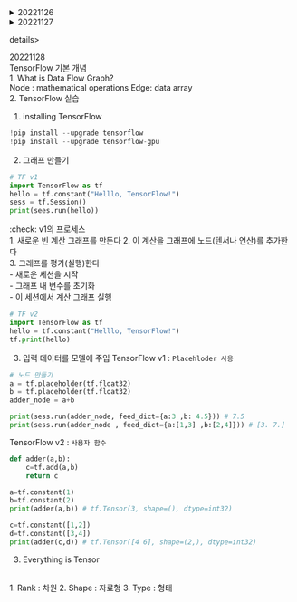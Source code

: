 <details>
<summary>20221126</summary>
<div markdown="1">

SQL 
<dr>   
* WITH RECURSIVE
<dr>
```
:memo:
<dr>
WITH RECURSIVE 테이블명 AS(
               SELECT 초기값 AS 컬럼별명1 ← 초기값 설정하는 쿼리
               <dr>
               UNION ALL
               <dr>  
               SELECT 컬럼별명1 계산식 FROM 테이블명 WHERE 제어문 ← 루프돌때 값 설정
) 
```
<dr>

- 반복문이라고 생각하면 이해하기 쉬움

</div>
</details>


<details>
<summary>20221127</summary>
<div markdown="1">
 * 프로젝트 정리하기
 * SQL 코테 풀기
</dr>
</div>
</details>


details>
<summary>20221128</summary>
<div markdown="1">
TensorFlow 기본 개념
<br>
1. What is Data Flow Graph?
<br>
Node : mathematical operations
Edge: data array
</br>
2. TensorFlow 실습
 
 1) installing TensorFlow
 ```python
 !pip install --upgrade tensorflow
 !pip install --upgrade tensorflow-gpu
 ```
  2) 그래프 만들기
  ```python
  # TF v1
  import TensorFlow as tf
  hello = tf.constant("Helllo, TensorFlow!")
  sess = tf.Session()
  print(sees.run(hello))
  ```
  :check: v1의 프로세스
  <br>
    1. 새로운 빈 계산 그래프를 만든다
    2. 이 계산을 그래프에 노드(텐서나 연산)를 추가한다
    <br>
    3. 그래프를 평가(실행)한다
    <br>
    - 새로운 세션을 시작<br>
    - 그래프 내 변수를 초기화<br>
    - 이 세션에서 계산 그래프 실행

  ```python
  # TF v2
  import TensorFlow as tf
  hello = tf.constant("Helllo, TensorFlow!")
  tf.print(hello)
  ```
  3) 입력 데이터를 모델에 주입
  TensorFlow v1 : `Placehloder 사용`
  ```python
  # 노드 만들기
a = tf.placeholder(tf.float32) 
b = tf.placeholder(tf.float32)
adder_node = a+b

print(sess.run(adder_node, feed_dict={a:3 ,b: 4.5})) # 7.5
print(sess.run(adder_node , feed_dict={a:[1,3] ,b:[2,4]})) # [3. 7.]
```
TensorFlow v2 : `사용자 함수`

```python
def adder(a,b):
    c=tf.add(a,b)
    return c

a=tf.constant(1)
b=tf.constant(2)
print(adder(a,b)) # tf.Tensor(3, shape=(), dtype=int32)

c=tf.constant([1,2])
d=tf.constant([3,4])
print(adder(c,d)) # tf.Tensor([4 6], shape=(2,), dtype=int32) 
```
3. Everything is Tensor
 <br>
    1. Rank : 차원
    2. Shape : 자료형
    3. Type : 형태
</div>
</details>
